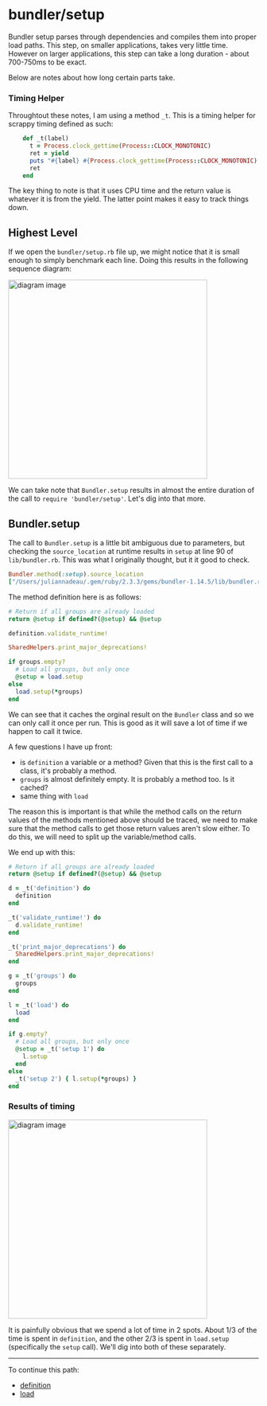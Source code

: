# bundler/setup

Bundler setup parses through dependencies and compiles them into proper load paths. This step, on smaller applications, takes very little time. However on larger applications, this step can take a long duration - about 700-750ms to be exact.

Below are notes about how long certain parts take.

### Timing Helper

Throughtout these notes, I am using a method `_t`. This is a timing helper for scrappy timing defined as such:

```ruby
    def _t(label)
      t = Process.clock_gettime(Process::CLOCK_MONOTONIC)
      ret = yield
      puts "#{label} #{Process.clock_gettime(Process::CLOCK_MONOTONIC) - t}"
      ret
    end
```

The key thing to note is that it uses CPU time and the return value is whatever it is from the yield. The latter point makes it easy to track things down.

## Highest Level

If we open the `bundler/setup.rb` file up, we might notice that it is small enough to simply benchmark each line. Doing this results in the following sequence diagram:


<!---
```diagram
gantt
    title require 'bundler/setup'
    dateFormat  s.SSS

    section require
    bundler/postit_trampoline :a1, 0.000, 0.006
    bundler/shared_helpers :a1, 0.006, 0.007
    bundler :a1, 0.007, 0.010

    section Bundler
    Bundler.setup :a2, 0.010, 0.710

    section various
    "other" :a3, 0.710, 0.711
```
--->
<img src='https://jules2689.github.io/gitcdn/images/website/images/diagram/ab3cdf34c521c668b44359644dcd6d8f.png' alt='diagram image' height='400px'>


We can take note that `Bundler.setup` results in almost the entire duration of the call to `require 'bundler/setup'`. Let's dig into that more.

## Bundler.setup

The call to `Bundler.setup` is a little bit ambiguous due to parameters, but checking the `source_location` at runtime results in `setup` at line 90 of `lib/bundler.rb`.
This was what I originally thought, but it it good to check.

```ruby
Bundler.method(:setup).source_location
["/Users/juliannadeau/.gem/ruby/2.3.3/gems/bundler-1.14.5/lib/bundler.rb", 90]
```

The method definition here is as follows:
```ruby
# Return if all groups are already loaded
return @setup if defined?(@setup) && @setup

definition.validate_runtime!

SharedHelpers.print_major_deprecations!

if groups.empty?
  # Load all groups, but only once
  @setup = load.setup
else
  load.setup(*groups)
end
```

We can see that it caches the orginal result on the `Bundler` class and so we can only call it once per run. This is good as it will save a lot of time if we happen to call it twice.

A few questions I have up front:

- is `definition` a variable or a method? Given that this is the first call to a class, it's probably a method.
- `groups` is almost definitely empty. It is probably a method too. Is it cached?
- same thing with `load`

The reason this is important is that while the method calls on the return values of the methods mentioned above should be traced, we need to make sure that the method calls to get those return values
aren't slow either. To do this, we will need to split up the variable/method calls.

We end up with this:

```ruby
# Return if all groups are already loaded
return @setup if defined?(@setup) && @setup

d = _t('definition') do
  definition
end

_t('validate_runtime!') do
  d.validate_runtime!
end

_t('print_major_deprecations') do
  SharedHelpers.print_major_deprecations!
end

g = _t('groups') do
  groups
end

l = _t('load') do
  load
end

if g.empty?
  # Load all groups, but only once
  @setup = _t('setup 1') do
    l.setup
  end
else
  _t('setup 2') { l.setup(*groups) }
end
```

### Results of timing

<!---
```diagram
gantt
    title Bundler.setup
    dateFormat  s.SSS

    section definition
    initialize :a1, 0.000, 0.129
    definition.validate_runtime! :a1, 0.129, 0.130

    section SharedHelpers
    print_major_deprecations! :a2, 0.130, 0.131

    section groups
    groups :a3, 0.131, 0.132

    section load
    load :a4, 0.132, 0.133
    load.setup :a4, 0.133, 0.683
```
--->
<img src='https://jules2689.github.io/gitcdn/images/website/images/diagram/75890057a20de01f006baac5a4c816ab.png' alt='diagram image' height='400px'>

It is painfully obvious that we spend a lot of time in 2 spots. About 1/3 of the time is spent in `definition`, and the other 2/3 is spent in `load.setup` (specifically the `setup` call). We'll dig into both of these separately.

---

To continue this path:

- [definition](../definition)
- [load](../load)
